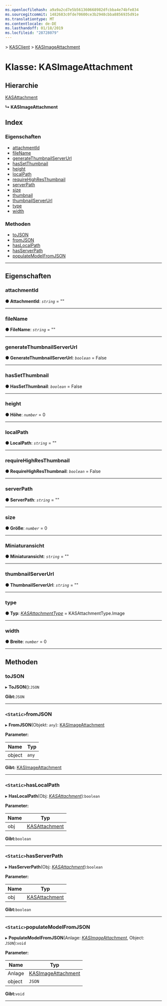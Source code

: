 ```yaml
---
ms.openlocfilehash: a9a9a2cd7e5b561360668982dfcbba4e74bfe834
ms.sourcegitcommit: 1482683c0fde70600ce3b2948cbba8856935d91e
ms.translationtype: MT
ms.contentlocale: de-DE
ms.lasthandoff: 01/18/2019
ms.locfileid: "28728079"
---
```

[](../README.md) > [KASClient](../modules/kasclient.md) > [KASImageAttachment](../classes/kasclient.kasimageattachment.md)

# <a name="class-kasimageattachment"></a>Klasse: KASImageAttachment

## <a name="hierarchy"></a>Hierarchie

 [KASAttachment](kasclient.kasattachment.md)

**↳ KASImageAttachment**

## <a name="index"></a>Index 

### <a name="properties"></a>Eigenschaften

* [attachmentId](kasclient.kasimageattachment.md#attachmentid)
* [fileName](kasclient.kasimageattachment.md#filename)
* [generateThumbnailServerUrl](kasclient.kasimageattachment.md#generatethumbnailserverurl)
* [hasSetThumbnail](kasclient.kasimageattachment.md#hassetthumbnail)
* [height](kasclient.kasimageattachment.md#height)
* [localPath](kasclient.kasimageattachment.md#localpath)
* [requireHighResThumbnail](kasclient.kasimageattachment.md#requirehighresthumbnail)
* [serverPath](kasclient.kasimageattachment.md#serverpath)
* [size](kasclient.kasimageattachment.md#size)
* [thumbnail](kasclient.kasimageattachment.md#thumbnail)
* [thumbnailServerUrl](kasclient.kasimageattachment.md#thumbnailserverurl)
* [type](kasclient.kasimageattachment.md#type)
* [width](kasclient.kasimageattachment.md#width)
### <a name="methods"></a>Methoden

* [toJSON](kasclient.kasimageattachment.md#tojson)
* [fromJSON](kasclient.kasimageattachment.md#fromjson)
* [hasLocalPath](kasclient.kasimageattachment.md#haslocalpath)
* [hasServerPath](kasclient.kasimageattachment.md#hasserverpath)
* [populateModelFromJSON](kasclient.kasimageattachment.md#populatemodelfromjson)

---

## <a name="properties"></a>Eigenschaften

<a id="attachmentid"></a>

###  <a name="attachmentid"></a>attachmentId

**● AttachmentId**: *`string`* = ""

___

<a id="filename"></a>

###  <a name="filename"></a>fileName

**● FileName**: *`string`* = ""

___

<a id="generatethumbnailserverurl"></a>

###  <a name="generatethumbnailserverurl"></a>generateThumbnailServerUrl

**● GenerateThumbnailServerUrl**: *`boolean`* = False

___

<a id="hassetthumbnail"></a>

###  <a name="hassetthumbnail"></a>hasSetThumbnail

**● HasSetThumbnail**: *`boolean`* = False

___

<a id="height"></a>

###  <a name="height"></a>height

**● Höhe**: *`number`* = 0

___

<a id="localpath"></a>

###  <a name="localpath"></a>localPath

**● LocalPath**: *`string`* = ""

___

<a id="requirehighresthumbnail"></a>

###  <a name="requirehighresthumbnail"></a>requireHighResThumbnail

**● RequireHighResThumbnail**: *`boolean`* = False

___

<a id="serverpath"></a>

###  <a name="serverpath"></a>serverPath

**● ServerPath**: *`string`* = ""

___

<a id="size"></a>

###  <a name="size"></a>size

**● Größe**: *`number`* = 0

___

<a id="thumbnail"></a>

###  <a name="thumbnail"></a>Miniaturansicht

**● Miniaturansicht**: *`string`* = ""

___

<a id="thumbnailserverurl"></a>

###  <a name="thumbnailserverurl"></a>thumbnailServerUrl

**● ThumbnailServerUrl**: *`string`* = ""

___

<a id="type"></a>

###  <a name="type"></a>type

**● Typ**: *[KASAttachmentType](../enums/kasclient.kasattachmenttype.md)* = KASAttachmentType.Image

___

<a id="width"></a>

###  <a name="width"></a>width

**● Breite**: *`number`* = 0

___

## <a name="methods"></a>Methoden

<a id="tojson"></a>

###  <a name="tojson"></a>toJSON

▸ **ToJSON**():`JSON`

**Gibt:**`JSON`

___

<a id="fromjson"></a>

### <a name="static-fromjson"></a>`<Static>`fromJSON

▸ **FromJSON**(Objekt: *`any`*): [KASImageAttachment](kasclient.kasimageattachment.md)

**Parameter:**

| Name | Typ |
| ------ | ------ |
| object | `any` |

**Gibt:** [KASImageAttachment](kasclient.kasimageattachment.md)

___

<a id="haslocalpath"></a>

### <a name="static-haslocalpath"></a>`<Static>`hasLocalPath

▸ **HasLocalPath**(Obj: *[KASAttachment](kasclient.kasattachment.md)*):`boolean`

**Parameter:**

| Name | Typ |
| ------ | ------ |
| obj | [KASAttachment](kasclient.kasattachment.md) |

**Gibt:**`boolean`

___

<a id="hasserverpath"></a>

### <a name="static-hasserverpath"></a>`<Static>`hasServerPath

▸ **HasServerPath**(Obj: *[KASAttachment](kasclient.kasattachment.md)*):`boolean`

**Parameter:**

| Name | Typ |
| ------ | ------ |
| obj | [KASAttachment](kasclient.kasattachment.md) |

**Gibt:**`boolean`

___

<a id="populatemodelfromjson"></a>

### <a name="static-populatemodelfromjson"></a>`<Static>`populateModelFromJSON

▸ **PopulateModelFromJSON**(Anlage: *[KASImageAttachment](kasclient.kasimageattachment.md)*, Object: *`JSON`*):`void`

**Parameter:**

| Name | Typ |
| ------ | ------ |
| Anlage | [KASImageAttachment](kasclient.kasimageattachment.md) |
| object | `JSON` |

**Gibt:**`void`

___

